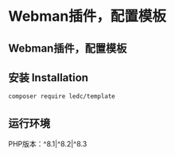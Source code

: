 # Webman插件，配置模板

## Webman插件，配置模板

## 安装 Installation

```sh
composer require ledc/template
```

## 运行环境

PHP版本：^8.1|^8.2|^8.3